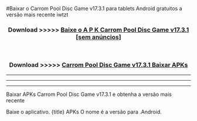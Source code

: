 #Baixar o Carrom Pool Disc Game v17.3.1   para tablets Android gratuitos a versão mais recente iwtzt


<div align="center">
<h3>Download >>>>> <a href="https://pt-web.web.app/?pt= Carrom Pool Disc Game v17.3.1 ">Baixe o A P K Carrom Pool Disc Game v17.3.1  [sem anúncios]</a></h3><br>

<h3>Download >>>>> <a href="https://pt-web.web.app/?pt= Carrom Pool Disc Game v17.3.1 ">Carrom Pool Disc Game v17.3.1  Baixar APKs</a></h3>
</div>

----------------------------------------------------------

----------------------------------------------------------

----------------------------------------------------------

Baixar APKs Carrom Pool Disc Game v17.3.1  e obtenha a versão mais recente

Baixe o aplicativo. {title} APKs O nome é a versão para .Android.


